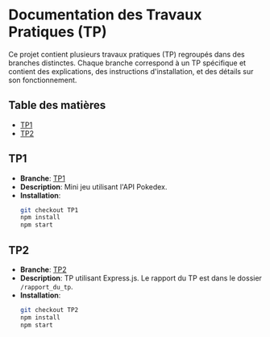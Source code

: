 # Documentation des Travaux Pratiques (TP)

Ce projet contient plusieurs travaux pratiques (TP) regroupés dans des branches distinctes. Chaque branche correspond à un TP spécifique et contient des explications, des instructions d'installation, et des détails sur son fonctionnement.

## Table des matières
- [TP1](#tp1)
- [TP2](#tp2)

## TP1 
- **Branche**: [TP1](https://github.com/abdeLKabir-56/tps_angular/tree/TP1)
- **Description**: Mini jeu utilisant l'API Pokedex.
- **Installation**:
  ```bash
  git checkout TP1
  npm install
  npm start
  ```

## TP2
- **Branche**: [TP2](https://github.com/abdeLKabir-56/tps_angular/tree/TP2)
- **Description**: TP utilisant Express.js. Le rapport du TP est dans le dossier `/rapport_du_tp`.
- **Installation**:
  ```bash
  git checkout TP2
  npm install
  npm start
  ```
